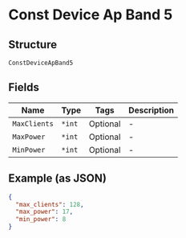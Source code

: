 
# Const Device Ap Band 5

## Structure

`ConstDeviceApBand5`

## Fields

| Name | Type | Tags | Description |
|  --- | --- | --- | --- |
| `MaxClients` | `*int` | Optional | - |
| `MaxPower` | `*int` | Optional | - |
| `MinPower` | `*int` | Optional | - |

## Example (as JSON)

```json
{
  "max_clients": 128,
  "max_power": 17,
  "min_power": 8
}
```

